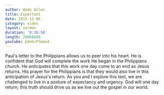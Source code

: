 ```yaml
---
author: Wade Allen
title: Expectant
date: 2015-12-06
category: video
layout: sermon
duration: '0:26:58' 
length: 26068409
youtube: p4mhrP7wmu4
---
```


Paul's letter to the Philippians allows us to peer into his heart. He is confident that God will complete the work He began in the Philippians church. He anticipates that this work one day come to an end as Jesus returns. His prayer for the Philippians is that they would also live in this anticipation of Jesus's return. As you and I explore this text, we are challenged to live in a posture of expectancy and urgency. God will one day return; this truth should drive us as we live out the gospel in our world.
